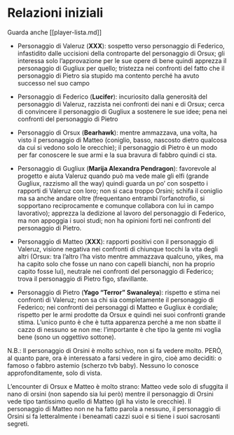 # Relazioni iniziali
Guarda anche [[player-lista.md]]
- Personaggio di Valeruz (**XXX**): sospetto verso personaggio di Federico, infastidito dalle uccisioni della controparte del personaggio di Orsux; gli interessa solo l’approvazione per le sue opere di bene quindi apprezza il personaggio di Gugliux per quello; tristezza nei confronti del fatto che il personaggio di Pietro sia stupido ma contento perché ha avuto successo nel suo campo

- Personaggio di Federico (**Lucifer**): incuriosito dalla generosità del personaggio di Valeruz, razzista nei confronti dei nani e di Orsux; cerca di convincere il personaggio di Gugliux a sostenere le sue idee; pena nei confronti del personaggio di Pietro

- Personaggio di Orsux (**Bearhawk**): mentre ammazzava, una volta, ha visto il personaggio di Matteo (coniglio, basso, nascosto dietro qualcosa da cui si vedono solo le orecchie); il personaggio di Pietro è un modo per far conoscere le sue armi e la sua bravura di fabbro quindi ci sta.

- Personaggio di Gugliux (**Marija Alexandra Pendragon**): favorevole al progetto e aiuta Valeruz quando può ma vede male gli elfi (grande Gugliux, razzismo all the way) quindi guarda un po’ con sospetto i rapporti di Valeruz con loro; non si caca troppo Orsini; schifa il coniglio ma sa anche andare oltre (frequentano entrambi l’orfanotrofio, si sopportano reciprocamente e comunque collabora con lui in campo lavorativo); apprezza la dedizione al lavoro del personaggio di Federico, ma non appoggia i suoi studi; non ha opinioni forti nei confronti del personaggio di Pietro.

- Personaggio di Matteo (**XXX**): rapporti positivi con il personaggio di Valeruz, visione negativa nei confronti di chiunque tocchi la vita degli altri (Orsux: tra l’altro l’ha visto mentre ammazzava qualcuno, yikes, ma ha capito solo che fosse un nano con capelli bianchi, non ha proprio capito fosse lui), neutrale nei confronti del personaggio di Federico; trova il personaggio di Pietro figo, sfavillante.

- Personaggio di Pietro (**Yago “Terror” Swanaleya**): rispetto e stima nei confronti di Valeruz; non sa chi sia completamente il personaggio di Federico; nei confronti dei personaggi di Matteo e Gugliux è cordiale; rispetto per le armi prodotte da Orsux e quindi nei suoi confronti grande stima. L’unico punto è che è tutta apparenza perché a me non sbatte il cazzo di nessuno se non me: l’importante è che tipo la gente mi voglia bene (sono un oggettivo sottone).


N.B.: Il personaggio di Orsini è molto schivo, non si fa vedere molto. PERÒ, al quanto pare, ora è interessato a farsi vedere in giro, cioè amo deciditi: o famoso o fabbro astemio (scherzo tvb baby). Nessuno lo conosce approfonditamente, solo di vista.

L’encounter di Orsux e Matteo è molto strano: Matteo vede solo di sfuggita il nano di orsini (non sapendo sia lui però) mentre il personaggio di Orsini vede tipo tantissimo quello di Matteo (gli ha visto le orecchie). Il personaggio di Matteo non ne ha fatto parola a nessuno, il personaggio di Orsini si fa letteralmente i beneamati cazzi suoi e si tiene i suoi sacrosanti segreti.

  
  

  
  

  
  

  
  

  
  

  
  

  
  

  
  

  
  

  
  

  
  

  
  
